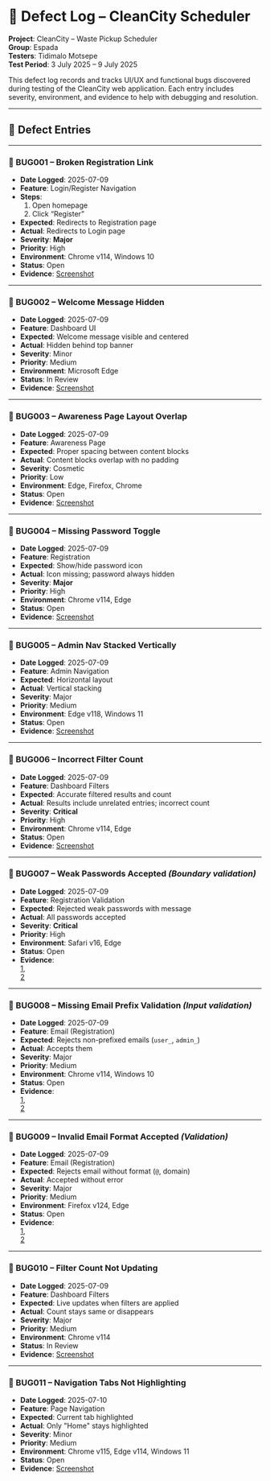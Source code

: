 # 🐞 Defect Log – CleanCity Scheduler

**Project**: CleanCity – Waste Pickup Scheduler  
**Group**: Espada  
**Testers**: Tidimalo Motsepe  
**Test Period**: 3 July 2025 – 9 July 2025  

This defect log records and tracks UI/UX and functional bugs discovered during testing of the CleanCity web application. Each entry includes severity, environment, and evidence to help with debugging and resolution.

---

## 🔧 Defect Entries

---

### 🔹 BUG001 – Broken Registration Link  
- **Date Logged**: 2025-07-09  
- **Feature**: Login/Register Navigation  
- **Steps**:  
  1. Open homepage  
  2. Click “Register”  
- **Expected**: Redirects to Registration page  
- **Actual**: Redirects to Login page  
- **Severity**: **Major**  
- **Priority**: High  
- **Environment**: Chrome v114, Windows 10  
- **Status**: Open  
- **Evidence**: [Screenshot](https://github.com/Jutehk/CleanCity/blob/main/tests/BUG001.png)

---

### 🔹 BUG002 – Welcome Message Hidden  
- **Date Logged**: 2025-07-09  
- **Feature**: Dashboard UI  
- **Expected**: Welcome message visible and centered  
- **Actual**: Hidden behind top banner  
- **Severity**: Minor  
- **Priority**: Medium  
- **Environment**: Microsoft Edge  
- **Status**: In Review  
- **Evidence**: [Screenshot](https://github.com/Jutehk/CleanCity/blob/main/tests/screenshots/BUG002.png)

---

### 🔹 BUG003 – Awareness Page Layout Overlap  
- **Date Logged**: 2025-07-09  
- **Feature**: Awareness Page  
- **Expected**: Proper spacing between content blocks  
- **Actual**: Content blocks overlap with no padding  
- **Severity**: Cosmetic  
- **Priority**: Low  
- **Environment**: Edge, Firefox, Chrome  
- **Status**: Open  
- **Evidence**: [Screenshot](https://github.com/Jutehk/CleanCity/blob/main/tests/screenshots/BUG003.png)

---

### 🔹 BUG004 – Missing Password Toggle  
- **Date Logged**: 2025-07-09  
- **Feature**: Registration  
- **Expected**: Show/hide password icon  
- **Actual**: Icon missing; password always hidden  
- **Severity**: **Major**  
- **Priority**: High  
- **Environment**: Chrome v114, Edge  
- **Status**: Open  
- **Evidence**: [Screenshot](https://github.com/Jutehk/CleanCity/blob/main/tests/screenshots/BUG004.png)

---

### 🔹 BUG005 – Admin Nav Stacked Vertically  
- **Date Logged**: 2025-07-09  
- **Feature**: Admin Navigation  
- **Expected**: Horizontal layout  
- **Actual**: Vertical stacking  
- **Severity**: Major  
- **Priority**: Medium  
- **Environment**: Edge v118, Windows 11  
- **Status**: Open  
- **Evidence**: [Screenshot](https://github.com/Jutehk/CleanCity/blob/main/tests/screenshots/BUG005.png)

---

### 🔹 BUG006 – Incorrect Filter Count  
- **Date Logged**: 2025-07-09  
- **Feature**: Dashboard Filters  
- **Expected**: Accurate filtered results and count  
- **Actual**: Results include unrelated entries; incorrect count  
- **Severity**: **Critical**  
- **Priority**: High  
- **Environment**: Chrome v114, Edge  
- **Status**: Open  
- **Evidence**: [Screenshot](https://github.com/Jutehk/CleanCity/blob/main/tests/screenshots/BUG006.png)

---

### 🔹 BUG007 – Weak Passwords Accepted *(Boundary validation)*  
- **Date Logged**: 2025-07-09  
- **Feature**: Registration Validation  
- **Expected**: Rejected weak passwords with message  
- **Actual**: All passwords accepted  
- **Severity**: **Critical**  
- **Priority**: High  
- **Environment**: Safari v16, Edge  
- **Status**: Open  
- **Evidence**:  
  [1](https://github.com/Jutehk/CleanCity/blob/main/tests/screenshots/BUG007%20(2).png),  
  [2](https://github.com/Jutehk/CleanCity/blob/main/tests/screenshots/BUG007%20(2).png)

---

### 🔹 BUG008 – Missing Email Prefix Validation *(Input validation)*  
- **Date Logged**: 2025-07-09  
- **Feature**: Email (Registration)  
- **Expected**: Rejects non-prefixed emails (`user_`, `admin_`)  
- **Actual**: Accepts them  
- **Severity**: Major  
- **Priority**: Medium  
- **Environment**: Chrome v114, Windows 10  
- **Status**: Open  
- **Evidence**:  
  [1](https://github.com/Jutehk/CleanCity/blob/main/tests/screenshots/BUG008%20(2).png),  
  [2](https://github.com/Jutehk/CleanCity/blob/main/tests/screenshots/BUG008.png)

---

### 🔹 BUG009 – Invalid Email Format Accepted *(Validation)*  
- **Date Logged**: 2025-07-09  
- **Feature**: Email (Registration)  
- **Expected**: Rejects email without format (`@`, domain)  
- **Actual**: Accepted without error  
- **Severity**: Major  
- **Priority**: Medium  
- **Environment**: Firefox v124, Edge  
- **Status**: Open  
- **Evidence**:  
  [1](https://github.com/Jutehk/CleanCity/blob/main/tests/screenshots/BUG008%20(2).png),  
  [2](https://github.com/Jutehk/CleanCity/blob/main/tests/screenshots/BUG008.png)

---

### 🔹 BUG010 – Filter Count Not Updating  
- **Date Logged**: 2025-07-09  
- **Feature**: Dashboard Filters  
- **Expected**: Live updates when filters are applied  
- **Actual**: Count stays same or disappears  
- **Severity**: Major  
- **Priority**: Medium  
- **Environment**: Chrome v114  
- **Status**: In Review  
- **Evidence**: [Screenshot](https://github.com/Jutehk/CleanCity/blob/main/tests/screenshots/BUG006.png)

---

### 🔹 BUG011 – Navigation Tabs Not Highlighting  
- **Date Logged**: 2025-07-10  
- **Feature**: Page Navigation  
- **Expected**: Current tab highlighted  
- **Actual**: Only "Home" stays highlighted  
- **Severity**: Minor  
- **Priority**: Medium  
- **Environment**: Chrome v115, Edge v114, Windows 11  
- **Status**: Open  
- **Evidence**: [Screenshot](https://github.com/Jutehk/CleanCity/blob/main/tests/screenshots/BUG011.png)
